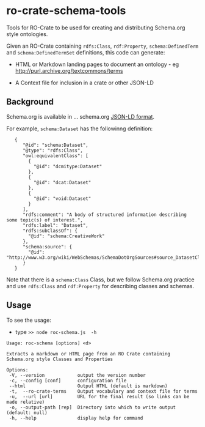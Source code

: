 # ro-crate-schema-tools


Tools for RO-Crate to be used for creating and distributing Schema.org style ontologies. 

Given an RO-Crate containing `rdfs:Class`, `rdf:Property`, `schema:DefinedTerm` and `schema:DefinedTermSet` definitions, this code can generate:

-  HTML or Markdown landing pages to document an ontology - eg <http://purl.archive.org/textcommons/terms>

-  A Context file for inclusion in a crate or other JSON-LD



## Background

Schema.org is available in ... schema.org [JSON-LD format](https://schema.org/version/latest/schemaorg-current-https.jsonld). 

For example, `schema:Dataset` has the followinng definition:

```
   {
      "@id": "schema:Dataset",
      "@type": "rdfs:Class",
      "owl:equivalentClass": [
        {
          "@id": "dcmitype:Dataset"
        },
        {
          "@id": "dcat:Dataset"
        },
        {
          "@id": "void:Dataset"
        }
      ],
      "rdfs:comment": "A body of structured information describing some topic(s) of interest.",
      "rdfs:label": "Dataset",
      "rdfs:subClassOf": {
        "@id": "schema:CreativeWork"
      },
      "schema:source": {
        "@id": "http://www.w3.org/wiki/WebSchemas/SchemaDotOrgSources#source_DatasetClass"
      }
   }
```

Note that there is a `schema:Class` Class, but we follow Schema.org practice and use `rdfs:Class` and `rdf:Property` for describing classes and schemas.


## Usage

To see the usage:

 -  type `>> node roc-schema.js  -h`

 ```
Usage: roc-schema [options] <d>

Extracts a markdown or HTML page from an RO Crate containing Schema.org style Classes and Properties 

Options:
  -V, --version            output the version number
  -c, --config [conf]      configuration file
  --html                   Output HTML (default is markdown)
  -t,  --ro-crate-terms    Output vocabulary and context file for terms
  -u,  --url [url]         URL for the final result (so links can be made relative)
  -o, --output-path [rep]  Directory into which to write output (default: null)
  -h, --help               display help for command
```
